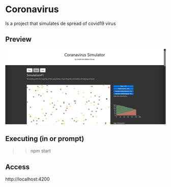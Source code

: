 # Coronavirus

Is a project that simulates de spread of covid19 virus

## Preview

![Preview](preview.png)

## Executing (in or prompt)

>> npm start

## Access

http://localhost:4200
